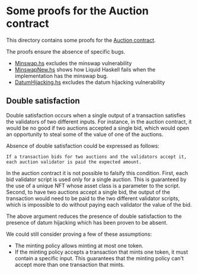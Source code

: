 # Some proofs for the Auction contract

This directory contains some proofs for the [Auction contract][auction-contract].

The proofs ensure the absence of specific bugs.

* [Minswap.hs](./Minswap.hs) excludes the minswap vulnerability
* [MinswapNew.hs](./MinswapNew.hs) shows how Liquid Haskell fails when
  the implementation has the minswap bug.
* [DatumHijacking.hs](./DatumHijacking.hs) excludes the datum hijacking vulnerability

## Double satisfaction

Double satisfaction occurs when a single output of a
transaction satisfies the validators of two different inputs.
For instance, in the auction contract, it would be no good
if two auctions accepted a single bid, which would open an
opportunity to steal some of the value of one of the auctions.

Absence of double satisfaction could be expressed as follows:

    If a transaction bids for two auctions and the validators accept it,
    each auction validator is paid the expected amount.

In the auction contract it is not possible to falsify this condition.
First, each bid validator script is used only for a single auction.
This is guaranteed by the use of a unique NFT whose asset
class is a parameter to the script. Second, to have two
auctions accept a single bid, the output of the transaction
would need to be paid to the two different validator scripts,
which is impossible to do without paying each validator the
value of the bid.

The above argument reduces the presence of double satisfaction
to the presence of datum hijacking which has been proven to be
absent.

We could still consider proving a few of these assumptions:

* The minting policy allows minting at most one token.
* If the minting policy accepts a transaction that mints one token,
  it must contain a specific input. This guarantees that the minting
  policy can't accept more than one transaction that mints.

[auction-contract]: https://github.com/tweag/plutus-libs/blob/main/examples/src/Auction.hs


